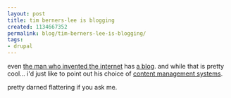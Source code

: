 ```yaml
---
layout: post
title: tim berners-lee is blogging
created: 1134667352
permalink: blog/tim-berners-lee-is-blogging/
tags:
- drupal
---
```

even <a href="http://en.wikipedia.org/wiki/Tim_Berners_Lee" title="Tim Berners-Lee">the man who invented the internet</a> has <a href="http://dig.csail.mit.edu/breadcrumbs/blog/4" title="Tim BL's blog">a blog</a>. and while that is pretty cool... i'd just like to point out his choice of <a href="http://drupal.org" title="Drupal PHP CMS">content management systems</a>.

pretty darned flattering if you ask me.
